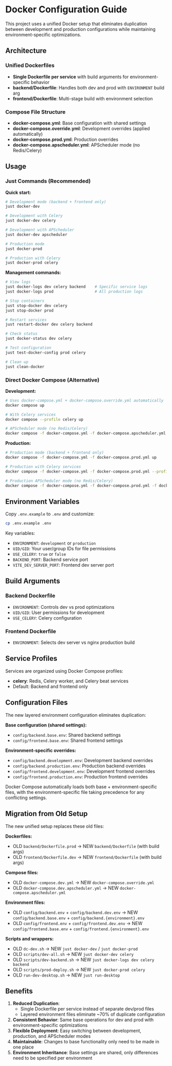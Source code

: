 # Docker Configuration Guide

This project uses a unified Docker setup that eliminates duplication between development and production configurations while maintaining environment-specific optimizations.

## Architecture

### Unified Dockerfiles
- **Single Dockerfile per service** with build arguments for environment-specific behavior
- **backend/Dockerfile**: Handles both dev and prod with `ENVIRONMENT` build arg
- **frontend/Dockerfile**: Multi-stage build with environment selection

### Compose File Structure
- **docker-compose.yml**: Base configuration with shared settings
- **docker-compose.override.yml**: Development overrides (applied automatically)
- **docker-compose.prod.yml**: Production overrides
- **docker-compose.apscheduler.yml**: APScheduler mode (no Redis/Celery)

## Usage

### Just Commands (Recommended)

**Quick start:**
```bash
# Development mode (backend + frontend only)
just docker-dev

# Development with Celery
just docker-dev celery

# Development with APScheduler  
just docker-dev apscheduler

# Production mode
just docker-prod

# Production with Celery
just docker-prod celery
```

**Management commands:**
```bash
# View logs
just docker-logs dev celery backend    # Specific service logs
just docker-logs prod                  # All production logs

# Stop containers
just stop-docker dev celery
just stop-docker prod

# Restart services
just restart-docker dev celery backend

# Check status
just docker-status dev celery

# Test configuration
just test-docker-config prod celery

# Clean up
just clean-docker
```

### Direct Docker Compose (Alternative)

**Development:**
```bash
# Uses docker-compose.yml + docker-compose.override.yml automatically
docker compose up

# With Celery services
docker compose --profile celery up

# APScheduler mode (no Redis/Celery)
docker compose -f docker-compose.yml -f docker-compose.apscheduler.yml up
```

**Production:**
```bash
# Production mode (backend + frontend only)
docker compose -f docker-compose.yml -f docker-compose.prod.yml up

# Production with Celery services
docker compose -f docker-compose.yml -f docker-compose.prod.yml --profile celery up

# Production APScheduler mode (no Redis/Celery)
docker compose -f docker-compose.yml -f docker-compose.prod.yml -f docker-compose.apscheduler.yml up
```

## Environment Variables

Copy `.env.example` to `.env` and customize:

```bash
cp .env.example .env
```

Key variables:
- `ENVIRONMENT`: `development` or `production`
- `UID/GID`: Your user/group IDs for file permissions
- `USE_CELERY`: `true` or `false`
- `BACKEND_PORT`: Backend service port
- `VITE_DEV_SERVER_PORT`: Frontend dev server port

## Build Arguments

### Backend Dockerfile
- `ENVIRONMENT`: Controls dev vs prod optimizations
- `UID/GID`: User permissions for development
- `USE_CELERY`: Celery configuration

### Frontend Dockerfile
- `ENVIRONMENT`: Selects dev server vs nginx production build

## Service Profiles

Services are organized using Docker Compose profiles:
- **celery**: Redis, Celery worker, and Celery beat services
- Default: Backend and frontend only

## Configuration Files

The new layered environment configuration eliminates duplication:

**Base configuration (shared settings):**
- `config/backend.base.env`: Shared backend settings
- `config/frontend.base.env`: Shared frontend settings

**Environment-specific overrides:**
- `config/backend.development.env`: Development backend overrides
- `config/backend.production.env`: Production backend overrides  
- `config/frontend.development.env`: Development frontend overrides
- `config/frontend.production.env`: Production frontend overrides

Docker Compose automatically loads both base + environment-specific files, with the environment-specific file taking precedence for any conflicting settings.

## Migration from Old Setup

The new unified setup replaces these old files:

**Dockerfiles:**
- OLD `backend/Dockerfile.prod` -> NEW `backend/Dockerfile` (with build args)
- OLD `frontend/Dockerfile.dev` -> NEW `frontend/Dockerfile` (with build args)

**Compose files:**
- OLD `docker-compose.dev.yml` -> NEW `docker-compose.override.yml`
- OLD `docker-compose.dev.apscheduler.yml` -> NEW `docker-compose.apscheduler.yml`

**Environment files:**
- OLD `config/backend.env` + `config/backend.dev.env` -> NEW `config/backend.base.env` + `config/backend.{environment}.env`
- OLD `config/frontend.env` + `config/frontend.dev.env` -> NEW `config/frontend.base.env` + `config/frontend.{environment}.env`

**Scripts and wrappers:**
- OLD `dc-dev.sh` -> NEW `just docker-dev` / `just docker-prod`
- OLD `scripts/dev-all.sh` -> NEW `just docker-dev celery`
- OLD `scripts/dev-backend.sh` -> NEW `just docker-logs dev celery backend`
- OLD `scripts/prod-deploy.sh` -> NEW `just docker-prod celery`
- OLD `run-dev-desktop.sh` -> NEW `just run-desktop`

## Benefits

1. **Reduced Duplication**: 
   - Single Dockerfile per service instead of separate dev/prod files
   - Layered environment files eliminate ~70% of duplicate configuration
2. **Consistent Behavior**: Same base operations for dev and prod with environment-specific optimizations
3. **Flexible Deployment**: Easy switching between development, production, and APScheduler modes
4. **Maintainable**: Changes to base functionality only need to be made in one place
5. **Environment Inheritance**: Base settings are shared, only differences need to be specified per environment